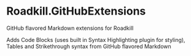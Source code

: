 # Roadkill.GitHubExtensions
GitHub flavored Markdown extensions for Roadkill

Adds Code Blocks (uses built in Syntax Highlighting plugin for styling), Tables and Strikethrough syntax from GitHub flavored Markdown
